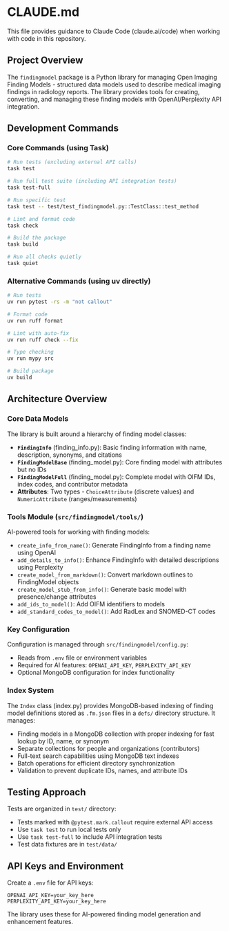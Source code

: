 # CLAUDE.md

This file provides guidance to Claude Code (claude.ai/code) when working with code in this repository.

## Project Overview

The `findingmodel` package is a Python library for managing Open Imaging Finding Models - structured data models used to describe medical imaging findings in radiology reports. The library provides tools for creating, converting, and managing these finding models with OpenAI/Perplexity API integration.

## Development Commands

### Core Commands (using Task)
```bash
# Run tests (excluding external API calls)
task test

# Run full test suite (including API integration tests)  
task test-full

# Run specific test
task test -- test/test_findingmodel.py::TestClass::test_method

# Lint and format code
task check

# Build the package
task build

# Run all checks quietly
task quiet
```

### Alternative Commands (using uv directly)
```bash
# Run tests
uv run pytest -rs -m "not callout"

# Format code
uv run ruff format

# Lint with auto-fix
uv run ruff check --fix  

# Type checking
uv run mypy src

# Build package
uv build
```

## Architecture Overview

### Core Data Models
The library is built around a hierarchy of finding model classes:

- **`FindingInfo`** (finding_info.py): Basic finding information with name, description, synonyms, and citations
- **`FindingModelBase`** (finding_model.py): Core finding model with attributes but no IDs
- **`FindingModelFull`** (finding_model.py): Complete model with OIFM IDs, index codes, and contributor metadata
- **Attributes**: Two types - `ChoiceAttribute` (discrete values) and `NumericAttribute` (ranges/measurements)

### Tools Module (`src/findingmodel/tools/`)
AI-powered tools for working with finding models:

- `create_info_from_name()`: Generate FindingInfo from a finding name using OpenAI
- `add_details_to_info()`: Enhance FindingInfo with detailed descriptions using Perplexity
- `create_model_from_markdown()`: Convert markdown outlines to FindingModel objects
- `create_model_stub_from_info()`: Generate basic model with presence/change attributes
- `add_ids_to_model()`: Add OIFM identifiers to models
- `add_standard_codes_to_model()`: Add RadLex and SNOMED-CT codes

### Key Configuration
Configuration is managed through `src/findingmodel/config.py`:
- Reads from `.env` file or environment variables
- Required for AI features: `OPENAI_API_KEY`, `PERPLEXITY_API_KEY`
- Optional MongoDB configuration for index functionality

### Index System
The `Index` class (index.py) provides MongoDB-based indexing of finding model definitions stored as `.fm.json` files in a `defs/` directory structure. It manages:
- Finding models in a MongoDB collection with proper indexing for fast lookup by ID, name, or synonym
- Separate collections for people and organizations (contributors)
- Full-text search capabilities using MongoDB text indexes
- Batch operations for efficient directory synchronization
- Validation to prevent duplicate IDs, names, and attribute IDs

## Testing Approach

Tests are organized in `test/` directory:
- Tests marked with `@pytest.mark.callout` require external API access
- Use `task test` to run local tests only
- Use `task test-full` to include API integration tests
- Test data fixtures are in `test/data/`

## API Keys and Environment

Create a `.env` file for API keys:
```
OPENAI_API_KEY=your_key_here
PERPLEXITY_API_KEY=your_key_here
```

The library uses these for AI-powered finding model generation and enhancement features.